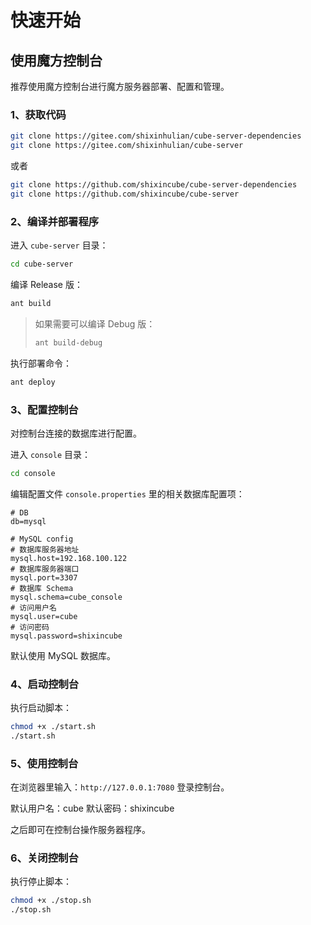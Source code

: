 # 快速开始

## 使用魔方控制台

推荐使用魔方控制台进行魔方服务器部署、配置和管理。

### 1、获取代码

```bash
git clone https://gitee.com/shixinhulian/cube-server-dependencies
git clone https://gitee.com/shixinhulian/cube-server
```

或者

```bash
git clone https://github.com/shixincube/cube-server-dependencies
git clone https://github.com/shixincube/cube-server
```

### 2、编译并部署程序

进入 `cube-server` 目录：

```bash
cd cube-server
```

编译 Release 版：

```bash
ant build
```

>
>如果需要可以编译 Debug 版：
>
>```bash
>ant build-debug
>```
>

执行部署命令：

```bash
ant deploy
```

### 3、配置控制台

对控制台连接的数据库进行配置。

进入 `console` 目录：
```bash
cd console
```

编辑配置文件 `console.properties` 里的相关数据库配置项：

```
# DB
db=mysql

# MySQL config
# 数据库服务器地址
mysql.host=192.168.100.122
# 数据库服务器端口
mysql.port=3307
# 数据库 Schema
mysql.schema=cube_console
# 访问用户名
mysql.user=cube
# 访问密码
mysql.password=shixincube
```

默认使用 MySQL 数据库。

### 4、启动控制台

执行启动脚本：

```bash
chmod +x ./start.sh
./start.sh
```

### 5、使用控制台

在浏览器里输入：`http://127.0.0.1:7080` 登录控制台。

默认用户名：cube
默认密码：shixincube

之后即可在控制台操作服务器程序。


### 6、关闭控制台

执行停止脚本：

```bash
chmod +x ./stop.sh
./stop.sh
```
